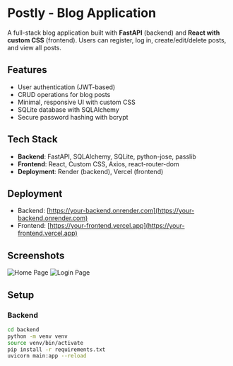 # Postly - Blog Application

A full-stack blog application built with **FastAPI** (backend) and **React with custom CSS** (frontend). Users can register, log in, create/edit/delete posts, and view all posts.

## Features
- User authentication (JWT-based)
- CRUD operations for blog posts
- Minimal, responsive UI with custom CSS
- SQLite database with SQLAlchemy
- Secure password hashing with bcrypt

## Tech Stack
- **Backend**: FastAPI, SQLAlchemy, SQLite, python-jose, passlib
- **Frontend**: React, Custom CSS, Axios, react-router-dom
- **Deployment**: Render (backend), Vercel (frontend)

## Deployment
- Backend: [https://your-backend.onrender.com](https://your-backend.onrender.com)
- Frontend: [https://your-frontend.vercel.app](https://your-frontend.vercel.app)

## Screenshots
![Home Page](screenshots/home.png)
![Login Page](screenshots/login.png)

## Setup
### Backend
```bash
cd backend
python -m venv venv
source venv/bin/activate
pip install -r requirements.txt
uvicorn main:app --reload
